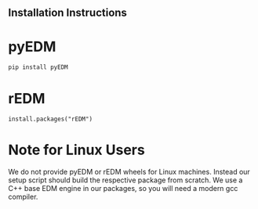 ## Installation Instructions

# pyEDM

    pip install pyEDM

# rEDM

    install.packages("rEDM")

# Note for Linux Users
We do not provide pyEDM or rEDM wheels for Linux machines. Instead our
setup script should build the respective package from scratch. We use 
a C++ base EDM engine in our packages, so you will need a modern gcc compiler.
